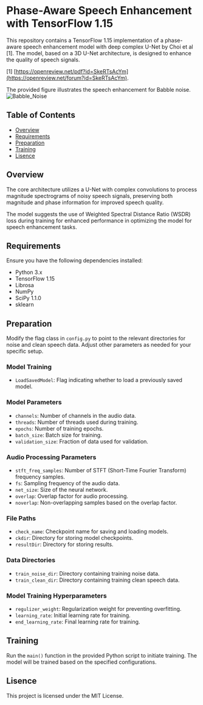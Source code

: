 # Phase-Aware Speech Enhancement with TensorFlow 1.15

This repository contains a TensorFlow 1.15 implementation of a phase-aware speech enhancement model with deep complex U-Net by Choi et al [1]. The model, based on a 3D U-Net architecture, is designed to enhance the quality of speech signals.

[1] [https://openreview.net/pdf?id=SkeRTsAcYm](https://openreview.net/forum?id=SkeRTsAcYm).

The provided figure illustrates the speech enhancement for Babble noise.
<br/>
![Babble_Noise](supplementary_material/graphs/Babble_Noise.png)

## Table of Contents

- [Overview](#overview)
- [Requirements](#requirements)
- [Preparation](#preparation)
- [Training](#training)
- [Lisence](#lisence)

## Overview

The core architecture utilizes a U-Net with complex convolutions to process magnitude spectrograms of noisy speech signals, preserving both magnitude and phase information for improved speech quality.

The model suggests the use of Weighted Spectral Distance Ratio (WSDR) loss during training for enhanced performance in optimizing the model for speech enhancement tasks.

## Requirements

Ensure you have the following dependencies installed:

- Python 3.x
- TensorFlow 1.15
- Librosa
- NumPy
- SciPy 1.1.0
- sklearn

## Preparation
Modify the flag class in `config.py` to point to the relevant directories for noise and clean speech data. Adjust other parameters as needed for your specific setup.

### Model Training
- `LoadSavedModel`: Flag indicating whether to load a previously saved model.

### Model Parameters
- `channels`: Number of channels in the audio data.
- `threads`: Number of threads used during training.
- `epochs`: Number of training epochs.
- `batch_size`: Batch size for training.
- `validation_size`: Fraction of data used for validation.

### Audio Processing Parameters
- `stft_freq_samples`: Number of STFT (Short-Time Fourier Transform) frequency samples.
- `fs`: Sampling frequency of the audio data.
- `net_size`: Size of the neural network.
- `overlap`: Overlap factor for audio processing.
- `noverlap`: Non-overlapping samples based on the overlap factor.

### File Paths
- `check_name`: Checkpoint name for saving and loading models.
- `ckdir`: Directory for storing model checkpoints.
- `resultDir`: Directory for storing results.

### Data Directories
- `train_noise_dir`: Directory containing training noise data.
- `train_clean_dir`: Directory containing training clean speech data.

### Model Training Hyperparameters
- `regulizer_weight`: Regularization weight for preventing overfitting.
- `learning_rate`: Initial learning rate for training.
- `end_learning_rate`: Final learning rate for training.

## Training
Run the `main()` function in the provided Python script to initiate training. The model will be trained based on the specified configurations.

## Lisence
This project is licensed under the MIT License.

